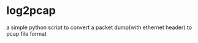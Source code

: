 # log2pcap
a simple python script to convert a packet dump(with ethernet header) to pcap file format
